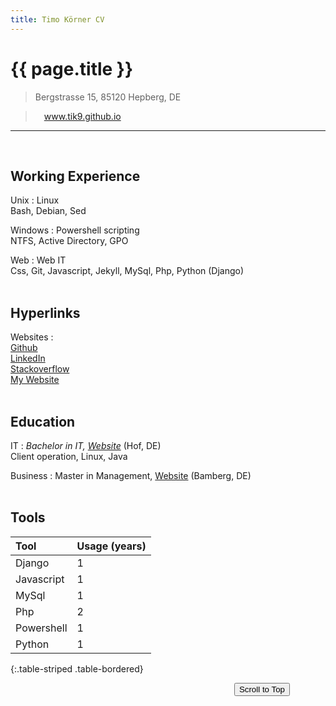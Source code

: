 ```yaml
---
title: Timo Körner CV
---
```


# {{ page.title }}

> Bergstrasse 15, 85120 Hepberg, DE

<!-- > +49(0)1573 9598 220 <span id=age></span> years old  -->

> <i class="fas fa-globe"></i> 
&emsp;www.tik9.github.io

-----------
<br>

Working Experience
--------------------
Unix 
:   Linux  <i class="fab fa-linux"></i>  
    Bash, Debian, Sed

Windows <i class="fab fa-windows"></i>
:   Powershell scripting  
    NTFS, Active Directory, GPO


Web
:   Web IT  
    Css, Git, Javascript, Jekyll, MySql, Php, Python (Django)  
    <br>
    
Hyperlinks
--------------------
Websites
:   
    [Github](https://github.com/tik9)  
    [LinkedIn](https://www.linkedin.com/in/timo1818)  
    [Stackoverflow](https://stackexchange.com/users/1886776/timo?tab=activity) <i class="fab fa-stack-overflow"></i>    
    [My Website](https://tik9.github.io)  
    <br>

Education
----------

IT
:   *Bachelor in IT, [Website](https://www.verwaltungsinformatiker.de)*
    (Hof, DE)  
    Client operation, Linux, Java
<br>

Business
:   Master in Management, [Website](https://www.uni-bamberg.de) (Bamberg, DE)  
<br>

Tools
------------

Tool | Usage (years)
:-- | :-
Django |1     
Javascript |1
MySql | 1
Php | 2
Powershell | 1
Python <i class="fab fa-python"></i> | 1           
{:.table-striped .table-bordered}


&emsp;&emsp;&emsp;&emsp;&emsp;&emsp;&emsp;&emsp;&emsp;&emsp;&emsp;&emsp;&emsp;&emsp;&emsp;
&emsp;&emsp;&emsp;&emsp;&emsp;&emsp;&emsp;&emsp;&emsp;&emsp;
<button id=btn onclick='window.scrollTo({top: 0, behavior: "smooth"});'>Scroll to Top</button>


<link rel="stylesheet" href="https://use.fontawesome.com/releases/v5.6.1/css/all.css">

<script>
document.getElementById('btn').style.display='none'

window.addEventListener('scroll', (event) => {
    //console.log(scrollY)
    document.getElementById('btn').style.display='inline'
})

function alter() {
    
    heute_ms = Date.now()
    geburtstag = Date.parse("1978-10-02")
    alter = heute_ms - geburtstag
    msProJahr = 31536000000
    return Math.floor(alter / msProJahr)
}

</script>

<link rel="stylesheet" href='css/cv_main.css'>
